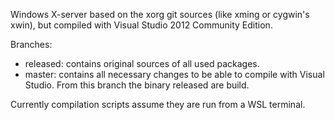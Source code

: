 Windows X-server based on the xorg git sources (like xming or cygwin's xwin), but compiled with Visual Studio 2012 Community Edition.

Branches:

- released: contains original sources of all used packages.
- master: contains all necessary changes to be able to compile with Visual Studio. From this branch the binary released are build.

Currently compilation scripts assume they are run from a WSL terminal.
